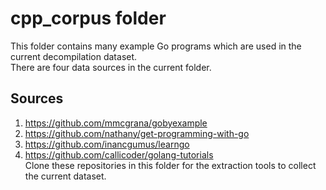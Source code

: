 # cpp_corpus folder
This folder contains many example Go programs which are used in the current decompilation dataset.  
There are four data sources in the current folder.
## Sources
1. https://github.com/mmcgrana/gobyexample
2. https://github.com/nathany/get-programming-with-go
3. https://github.com/inancgumus/learngo
4. https://github.com/callicoder/golang-tutorials  
Clone these repositories in this folder for the extraction tools to collect the current dataset.
